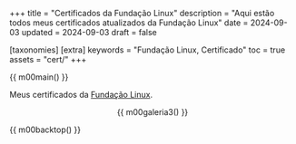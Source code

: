 +++
title = "Certificados da Fundação Linux"
description = "Aqui estão todos meus certificados atualizados da Fundação Linux"
date = 2024-09-03
updated = 2024-09-03
draft = false

[taxonomies]
[extra]
keywords = "Fundação Linux, Certificado"
toc = true
assets = "cert/"
+++

{{ m00main() }}

Meus certificados da [Fundação Linux](https://trainingportal.linuxfoundation.org/).

<div style="text-align: center;">

{{ m00galeria3() }}

</div>

{{ m00backtop() }}
